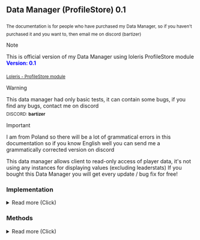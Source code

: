 ## Data Manager (ProfileStore) **0.1**

<sub>The documentation is for people who have purchased my Data Manager, so if you haven't purchased it and you want to, then email me on discord (bartizer)</sub>

> [!NOTE]
> This is official version of my Data Manager using loleris ProfileStore module <br>
> <strong><span style="color: blue;">Version: 0.1</span></strong>

<sub>[Loleris - ProfileStore module](https://devforum.roblox.com/t/profilestore-save-your-player-data-easy-datastore-module/3190543/1)</sub>

> [!WARNING]
> This data manager had only basic tests, it can contain some bugs, if you find any bugs, contact me on discord <br>
> <sub>DISCORD: **bartizer**</sub>

> [!IMPORTANT]
> I am from Poland so there will be a lot of grammatical errors in this documentation so if you know English well you can send me a grammatically corrected version on discord

This data manager allows client to read-only access of player data, it's not using any instances for displaying values (excluding leaderstats)
If you bought this Data Manager you will get every update / bug fix for free!

### Implementation
<details>
  <summary>Read more (Click)</summary>

  #### How to implement data manager?
  Create in ServerScriptService script, and copy-paste script below

  ```lua
  -- (Server Side Script)
  local DataManager = require(game.ServerScriptService.DataManager) -- path to mine data manager
  DataManager.init() -- initialize it so everything get loaded
  ```

  ### How to reset / change global data key?
  Click on the data manager script, and scroll to the attributes properties, there you will find these variables:
  ![example](images/example_1.jpg) <br>
  [Custom_Studio_Data] will make that studio data and live server data will always be different. <br>
  [Data_Key] will change both, live servers and studio datas. <br>
  [Studio_Version] will change only studio data (only if Custom_Studio_Data is checked) <br>
  [Debug] if checked then every time a value in player changes it will print player profile (useful for debugging only)
  
  ### How to add more variables into player?
  If you expand DataManager module script you will find "Data" folder there, <br>
  every instance added there will be converted into table / string / number / boolean  <br>
  
  for example, this: <br>
  ![example_2](images/example_2.png) <br>
  will look like this in profile.Data <br>
  ```luau
  {
    ["Example1"] = {
      ["StringExample"] = "StringValue"  
    },
    ["Example2"] = {
      ["BoolExample"] = true
    }
  }
  ```

  ### How to add leaderstats?
  To add leaderstats you need only to add **leaderstats** folder into Data, and the rest leave to the Data Manager :D

</details>

### Methods
<details>
  <summary>Read more (Click)</summary>

  ```luau
  DataManager:GetProfile(player) -- [player profile]
  ```
  ```luau
  DataManager:GetReplica(player) -- [player replica]
  ```
  ```luau
  DataManager:GetData(player) -- [player profile.Data]
  ```
  ```luau
  DataManager:GetValue(player : Player, path : string) -- [(number | string | boolean)?]
  ```
  ```luau
  DataManager:SetValue(player : Player, path : string, newValue : (string | number | boolean | {any?})?) -- 
  ```
  ```luau
  DataManager:AddValue(player : Player, path : string, addValue : (number | {any?})?) -- 
  ```
  ```luau
  DataManager:SubValue(player : Player, path : string, addValue : (number | {any?})?) -- 
  ```
  ```luau
  DataManager:ResetData(userId : number) -- [boolean]
  ```
  ```luau
  DataManager:Leaderstats(player : Player) -- 
  ```
  ```luau
  DataManager:GetBackup(userId : number, sort_direction : Enum.SortDirection?, min_date : DateTime?, max_date : DateTime?) 
  -- [profile]
  ```
  ```luau
  DataManager:LoadBackup(backupProfile : profile) -- [boolean]
  ```
  ```luau
  DataManager:MessageAsync(userId : number, message : {any?}) -- [boolean]
  ```
  
  
</details>
